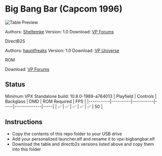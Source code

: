 # Big Bang Bar (Capcom 1996)

![Table Preview](https://i.imgur.com/SFtE38e.jpeg)

Authors: [Sheltemke](https://www.vpforums.org/index.php?showuser=727)
Version: 1.0
Download: [VP Forums](https://www.vpforums.org/index.php?app=downloads&showfile=15000)

DirectB2S

Authors: [hauntfreaks](https://vpuniverse.com/profile/5216-hauntfreaks/)
Version: 1.0
Download: [VP Universe](https://vpuniverse.com/files/file/13633-big-bang-bar-capcom-1996-b2s-with-full-dmd/)

ROM

Download: [VP Forums](https://www.vpforums.org/index.php?app=downloads&showfile=418)

## Status 

Minimum VPX Standalone build: 10.8.0-1989-a764013
| Playfield | Controls | Backglass | DMD | ROM Required | FPS | 
|-----------|----------|-----------|-----|--------------|-----|
| :white_check_mark: | :white_check_mark: | :white_check_mark: | :white_check_mark: | :white_check_mark: | 50 |

## Instructions

- Copy the contents of this repo folder to your USB drive
- Add your personalized launcher.elf and rename it to vpx-bigbangbar.elf
- Download the table and directb2s versions listed above and copy them into this folder